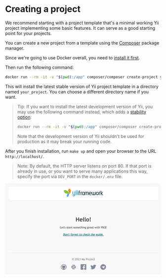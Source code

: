 # Creating a project

We recommend starting with a project template that's a minimal working Yii project implementing some basic features.
It can serve as a good starting point for your projects.

You can create a new project from a template using the [Composer](https://getcomposer.org) package manager.

Since we're going to use Docker overall, you need to [install it first](https://docs.docker.com/get-started/get-docker/).

Then run the following command:

```sh
docker run --rm -it -v "$(pwd):/app" composer/composer create-project yiisoft/app your_project
```

This will install the latest stable version of Yii project template in a directory named `your_project`.
You can choose a different directory name if you want.

> Tip: If you want to install the latest development version of Yii, you may use the following command instead,
> which adds a [stability option](https://getcomposer.org/doc/04-schema.md#minimum-stability):
>
> ```bash
> docker run --rm -it -v "$(pwd):/app" composer/composer create-project --stability=dev yiisoft/app your_project
> ```
>
> Note that the development version of Yii shouldn't be used for production as it may break your running code.

After you finish installation, run `make up` and open your browser to the URL `http://localhost/`.

> Note: By default, the HTTP server listens on port 80. If that port is already in use, or you want to 
serve many applications this way, specify the port via `DEV_PORT` in the `docker/.env` file.

![Successful Installation of Yii](img/app-installed.png)
